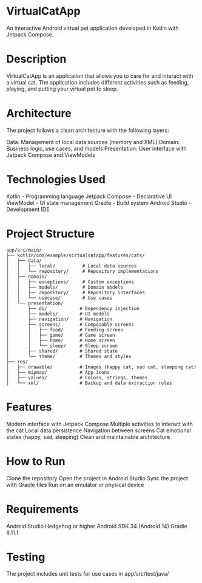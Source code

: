 # VirtualCatApp
An interactive Android virtual pet application developed in Kotlin with Jetpack Compose.

# Description
VirtualCatApp is an application that allows you to care for and interact with a virtual cat. The application includes different activities such as feeding, playing, and putting your virtual pet to sleep.

# Architecture
The project follows a clean architecture with the following layers:

Data: Management of local data sources (memory and XML)
Domain: Business logic, use cases, and models
Presentation: User interface with Jetpack Compose and ViewModels

# Technologies Used

Kotlin - Programming language
Jetpack Compose - Declarative UI
ViewModel - UI state management
Gradle - Build system
Android Studio - Development IDE

# Project Structure
```plaintext
app/src/main/
├── kotlin/com/example/virtualcatapp/features/cats/
│   ├── data/
│   │   ├── local/          # Local data sources
│   │   └── repository/     # Repository implementations
│   ├── domain/
│   │   ├── exceptions/     # Custom exceptions
│   │   ├── models/         # Domain models
│   │   ├── repository/     # Repository interfaces
│   │   └── usecase/        # Use cases
│   └── presentation/
│       ├── di/            # Dependency injection
│       ├── models/        # UI models
│       ├── navigation/    # Navigation
│       ├── screens/       # Composable screens
│       │   ├── food/      # Feeding screen
│       │   ├── game/      # Game screen
│       │   ├── home/      # Home screen
│       │   └── sleep/     # Sleep screen
│       ├── shared/        # Shared state
│       └── theme/         # Themes and styles
├── res/
│   ├── drawable/          # Images (happy cat, sad cat, sleeping cat)
│   ├── mipmap/            # App icons
│   ├── values/            # Colors, strings, themes
│   └── xml/               # Backup and data extraction rules
```

# Features
Modern interface with Jetpack Compose
Multiple activities to interact with the cat
Local data persistence
Navigation between screens
Cat emotional states (happy, sad, sleeping)
Clean and maintainable architecture

# How to Run
Clone the repository
Open the project in Android Studio
Sync the project with Gradle files
Run on an emulator or physical device

# Requirements
Android Studio Hedgehog or higher
Android SDK 34 (Android 14)
Gradle 8.11.1

# Testing
The project includes unit tests for use cases in app/src/test/java/
